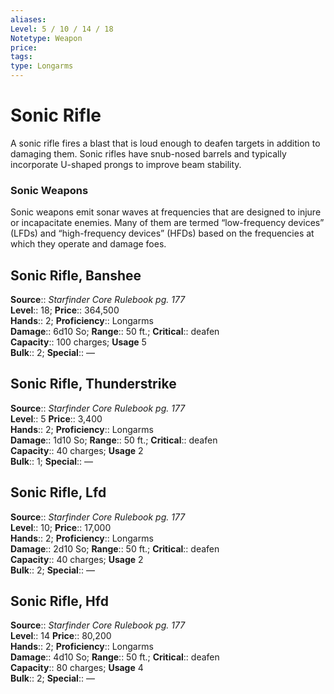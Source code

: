 ```yaml
---
aliases: 
Level: 5 / 10 / 14 / 18
Notetype: Weapon
price: 
tags: 
type: Longarms
---
```


# Sonic Rifle

A sonic rifle fires a blast that is loud enough to deafen targets in addition to damaging them. Sonic rifles have snub-nosed barrels and typically incorporate U-shaped prongs to improve beam stability.

### Sonic Weapons

Sonic weapons emit sonar waves at frequencies that are designed to injure or incapacitate enemies. Many of them are termed “low-frequency devices” (LFDs) and “high-frequency devices” (HFDs) based on the frequencies at which they operate and damage foes.  

## Sonic Rifle, Banshee

**Source**:: _Starfinder Core Rulebook pg. 177_  
**Level**:: 18;
**Price**:: 364,500  
**Hands**:: 2;
**Proficiency**:: Longarms  
**Damage**:: 6d10 So; **Range**:: 50 ft.;
**Critical**:: deafen  
**Capacity**:: 100 charges; **Usage** 5  
**Bulk**:: 2;
**Special**:: —

## Sonic Rifle, Thunderstrike

**Source**:: _Starfinder Core Rulebook pg. 177_  
**Level**:: 5
**Price**:: 3,400  
**Hands**:: 2;
**Proficiency**:: Longarms  
**Damage**:: 1d10 So; **Range**:: 50 ft.;
**Critical**:: deafen  
**Capacity**:: 40 charges; **Usage** 2  
**Bulk**:: 1;
**Special**:: —

## Sonic Rifle, Lfd

**Source**:: _Starfinder Core Rulebook pg. 177_  
**Level**:: 10;
**Price**:: 17,000  
**Hands**:: 2;
**Proficiency**:: Longarms  
**Damage**:: 2d10 So; **Range**:: 50 ft.;
**Critical**:: deafen  
**Capacity**:: 40 charges; **Usage** 2  
**Bulk**:: 2;
**Special**:: —

## Sonic Rifle, Hfd

**Source**:: _Starfinder Core Rulebook pg. 177_  
**Level**:: 14
**Price**:: 80,200  
**Hands**:: 2;
**Proficiency**:: Longarms  
**Damage**:: 4d10 So; **Range**:: 50 ft.;
**Critical**:: deafen  
**Capacity**:: 80 charges; **Usage** 4  
**Bulk**:: 2;
**Special**:: —
